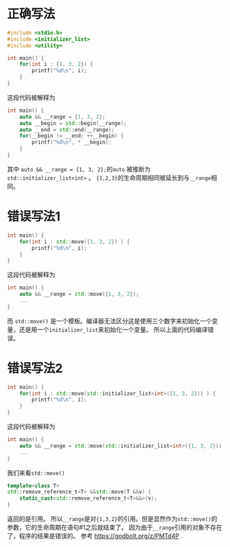 
# 正确写法
```c++
#include <stdio.h>
#include <initializer_list>
#include <utility>

int main() {
    for(int i : {1, 3, 2}) {
        printf("%d\n", i);
    }
}
```

这段代码被解释为

```c++
int main() {
    auto && __range = {1, 3, 2};
    auto __begin = std::begin(__range);
    auto __end = std::end(__range);
    for(__begin != __end; ++__begin) {
        printf("%d\n", * __begin);
    }
}

```

其中 `auto && __range = {1, 3, 2};`的`auto` 被推断为 `std::initializer_list<int>` 。
`{1,2,3}`的生命周期相同被延长到与`__range`相同。


# 错误写法1
```c++
int main() {
    for(int i : std::move({1, 3, 2}) ) {
        printf("%d\n", i);
    }
}
```

这段代码被解释为

```c++
int main() {
    auto && __range = std::move({1, 3, 2});
    ...
}

```
而 `std::move()` 是一个模板。编译器无法区分这是使用三个数字来初始化一个变量，还是用一个`initializer_list`来初始化一个变量。
所以上面的代码编译错误。


# 错误写法2
```c++
int main() {
    for(int i : std::move(std::initializer_list<int>({1, 3, 2})) ) {
        printf("%d\n", i);
    }
}
```

这段代码被解释为

```c++
int main() {
    auto && __range = std::move(std::initializer_list<int>({1, 3, 2})); # 1
    ...
}

```
我们来看`std::move()`
```c++
template<class T>
std::remove_reference_t<T> &&std::move(T &&v) {
    static_cast<std::remove_reference_t<T>&&>(v);
}
```
返回的是引用。
所以`__range`是对`{1,3,2}`的引用。但是显然作为`std::move()`的参数，它的生命周期在语句#1之后就结束了。
因为由于`__range`引用的对象不存在了，程序的结果是错误的。
参考 https://godbolt.org/z/PMTd4P .



